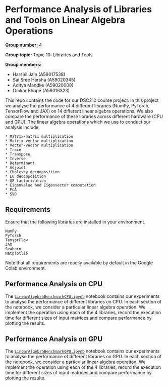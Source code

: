 # Performance Analysis of Libraries and Tools on Linear Algebra Operations

**Group number:** 4

**Group topic:** Topic 10: Libraries and Tools

**Group members:**

*   Harshil Jain (A59017538)
*   Sai Sree Harsha (A59020345)
*   Aditya Mandke (A59020008)
*   Omkar Bhope (A59016323)

This repo contains the code for our DSC210 course project. In this project we analyse the performance of 4 different libraries (NumPy, PyTorch, TensorFlow and JAX) on 14 different linear algebra operations. We also compare the performance of these libraries across different hardware (CPU and GPU).
The linear algebra operations which we use to conduct our analysis include,
```
* Matrix-matrix multiplication
* Matrix-vector multiplication
* Vector-vector multiplication
* Trace
* Transpose
* Inverse
* Determinant
* Adjoint
* Cholesky decomposition
* LU decomposition
* QR factorization
* Eigenvalue and Eigenvector computation
* PCA
* SVD
```

## Requirements
Ensure that the following libraries are installed in your environment. 
```
NumPy
PyTorch
TensorFlow 
JAX
Seaborn
Matplotlib
```
Note that all requirements are readily available by default in the Google Colab environment.


## Performance Analysis on CPU
The [`LinearAlgebraBenchmarkCPU.ipynb`](https://github.com/sreesai1412/DSC210-Project-Group4-LibrariesAndTools/blob/main/LinearAlgebraBenchmarkCPU.ipynb) notebook contains our experiments to analyse the performance of different libraries on CPU. In each section of the notebook, we consider a particular linear algebra operation. We implement the operation using each of the 4 libraries, record the execution time for different sizes of input matrices and compare performance by plotting the results.

## Performance Analysis on GPU
The [`LinearAlgebraBenchmarkGPU.ipynb`](https://github.com/sreesai1412/DSC210-Project-Group4-LibrariesAndTools/blob/main/LinearAlgebraBenchmarkGPU.ipynb) notebook contains our experiments to analyse the performance of different libraries on GPU. In each section of the notebook, we consider a particular linear algebra operation. We implement the operation using each of the 4 libraries, record the execution time for different sizes of input matrices and compare performance by plotting the results.

